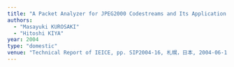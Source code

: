 ```yaml
---
title: "A Packet Analyzer for JPEG2000 Codestreams and Its Application to Error Correction"
authors:
  - "Masayuki KUROSAKI"
  - "Hitoshi KIYA"
year: 2004
type: "domestic"
venue: "Technical Report of IEICE, pp. SIP2004-16, 札幌，日本, 2004-06-17."
---
```

